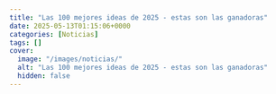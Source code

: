 ```yaml
---
title: "Las 100 mejores ideas de 2025 - estas son las ganadoras"
date: 2025-05-13T01:15:06+0000
categories: [Noticias]
tags: []
cover:
  image: "/images/noticias/"
  alt: "Las 100 mejores ideas de 2025 - estas son las ganadoras"
  hidden: false
---
```



